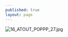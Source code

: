 ```yaml
---
published: true
layout: page
---
```

![16_ATOUT_POPPP_27.jpg]({{site.baseurl}}/data/images/16/atouts/16_ATOUT_POPPP_27.jpg)